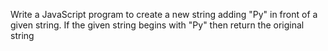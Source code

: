 Write a JavaScript program to create
a new string adding "Py" in front
of a given string. If the given 
string begins with "Py" then return 
the original string